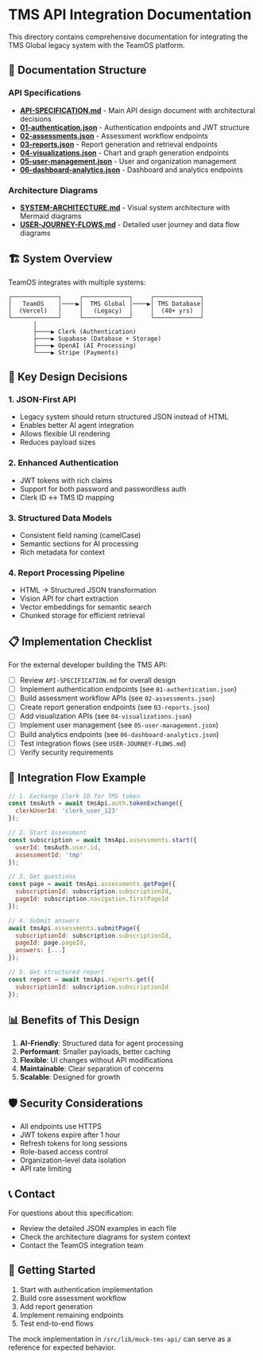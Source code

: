 # TMS API Integration Documentation

This directory contains comprehensive documentation for integrating the TMS Global legacy system with the TeamOS platform.

## 📁 Documentation Structure

### API Specifications
- **[API-SPECIFICATION.md](./API-SPECIFICATION.md)** - Main API design document with architectural decisions
- **[01-authentication.json](./01-authentication.json)** - Authentication endpoints and JWT structure
- **[02-assessments.json](./02-assessments.json)** - Assessment workflow endpoints
- **[03-reports.json](./03-reports.json)** - Report generation and retrieval endpoints
- **[04-visualizations.json](./04-visualizations.json)** - Chart and graph generation endpoints
- **[05-user-management.json](./05-user-management.json)** - User and organization management
- **[06-dashboard-analytics.json](./06-dashboard-analytics.json)** - Dashboard and analytics endpoints

### Architecture Diagrams
- **[SYSTEM-ARCHITECTURE.md](./SYSTEM-ARCHITECTURE.md)** - Visual system architecture with Mermaid diagrams
- **[USER-JOURNEY-FLOWS.md](./USER-JOURNEY-FLOWS.md)** - Detailed user journey and data flow diagrams

## 🏗️ System Overview

TeamOS integrates with multiple systems:

```
┌─────────────┐     ┌─────────────┐     ┌─────────────┐
│   TeamOS    │────▶│  TMS Global │────▶│ TMS Database│
│  (Vercel)   │     │   (Legacy)  │     │  (40+ yrs)  │
└─────────────┘     └─────────────┘     └─────────────┘
       │                                         
       ├────▶ Clerk (Authentication)            
       ├────▶ Supabase (Database + Storage)     
       ├────▶ OpenAI (AI Processing)            
       └────▶ Stripe (Payments)                 
```

## 🔑 Key Design Decisions

### 1. **JSON-First API**
- Legacy system should return structured JSON instead of HTML
- Enables better AI agent integration
- Allows flexible UI rendering
- Reduces payload sizes

### 2. **Enhanced Authentication**
- JWT tokens with rich claims
- Support for both password and passwordless auth
- Clerk ID ↔ TMS ID mapping

### 3. **Structured Data Models**
- Consistent field naming (camelCase)
- Semantic sections for AI processing
- Rich metadata for context

### 4. **Report Processing Pipeline**
- HTML → Structured JSON transformation
- Vision API for chart extraction
- Vector embeddings for semantic search
- Chunked storage for efficient retrieval

## 📋 Implementation Checklist

For the external developer building the TMS API:

- [ ] Review `API-SPECIFICATION.md` for overall design
- [ ] Implement authentication endpoints (see `01-authentication.json`)
- [ ] Build assessment workflow APIs (see `02-assessments.json`)
- [ ] Create report generation endpoints (see `03-reports.json`)
- [ ] Add visualization APIs (see `04-visualizations.json`)
- [ ] Implement user management (see `05-user-management.json`)
- [ ] Build analytics endpoints (see `06-dashboard-analytics.json`)
- [ ] Test integration flows (see `USER-JOURNEY-FLOWS.md`)
- [ ] Verify security requirements

## 🔄 Integration Flow Example

```javascript
// 1. Exchange Clerk ID for TMS token
const tmsAuth = await tmsApi.auth.tokenExchange({ 
  clerkUserId: 'clerk_user_123' 
});

// 2. Start assessment
const subscription = await tmsApi.assessments.start({
  userId: tmsAuth.user.id,
  assessmentId: 'tmp'
});

// 3. Get questions
const page = await tmsApi.assessments.getPage({
  subscriptionId: subscription.subscriptionId,
  pageId: subscription.navigation.firstPageId
});

// 4. Submit answers
await tmsApi.assessments.submitPage({
  subscriptionId: subscription.subscriptionId,
  pageId: page.pageId,
  answers: [...]
});

// 5. Get structured report
const report = await tmsApi.reports.get({
  subscriptionId: subscription.subscriptionId
});
```

## 📊 Benefits of This Design

1. **AI-Friendly**: Structured data for agent processing
2. **Performant**: Smaller payloads, better caching
3. **Flexible**: UI changes without API modifications
4. **Maintainable**: Clear separation of concerns
5. **Scalable**: Designed for growth

## 🛡️ Security Considerations

- All endpoints use HTTPS
- JWT tokens expire after 1 hour
- Refresh tokens for long sessions
- Role-based access control
- Organization-level data isolation
- API rate limiting

## 📞 Contact

For questions about this specification:
- Review the detailed JSON examples in each file
- Check the architecture diagrams for system context
- Contact the TeamOS integration team

## 🚀 Getting Started

1. Start with authentication implementation
2. Build core assessment workflow
3. Add report generation
4. Implement remaining endpoints
5. Test end-to-end flows

The mock implementation in `/src/lib/mock-tms-api/` can serve as a reference for expected behavior.